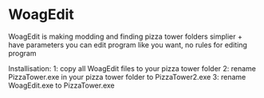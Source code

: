 # WoagEdit
WoagEdit is making modding and finding pizza tower folders simplier + have parameters
you can edit program like you want, no rules for editing program

Installisation:
1: copy all WoagEdit files to your pizza tower folder
2: rename PizzaTower.exe in your pizza tower folder to PizzaTower2.exe
3: rename WoagEdit.exe to PizzaTower.exe
